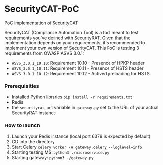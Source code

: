 # SecurityCAT-PoC
PoC implementation of SecurityCAT

SecurityCAT (Compliance Automation Tool) is a tool meant to test requirements you've defined with SecurityRAT. 
Given that the implementation depends on your requirements, it's recommended to implement your own version of SecurityCAT. 
This PoC is testing 3 requirements from OWASP ASVS 3.0.1:
 * ```ASVS_3.0.1_10.10```: Requirement 10.10 - Presence of HPKP header
 * ```ASVS_3.0.1_10.11```: Requirement 10.11 - Presence of HSTS header
 * ```ASVS_3.0.1_10.12```: Requirement 10.12 - Actived preloading for HSTS
 
 ### Prerequisities
 * Installed Python libraries `pip install -r requirements.txt`
 * Redis
 * the ```securityrat_url``` variable in ```gateway.py``` set to the URL of your actual SecurityRAT instance
 
 ### How to launch
1. Launch your Redis instance (local port 6379 is expected by default)
2. CD into the directory
3. Start Celery ```celery worker -A gateway.celery --loglevel=info```
4. Starting testing MS: ```python3 ./microservice.py``` 
5. Starting gateway:  ```python3 ./gateway.py``` 
